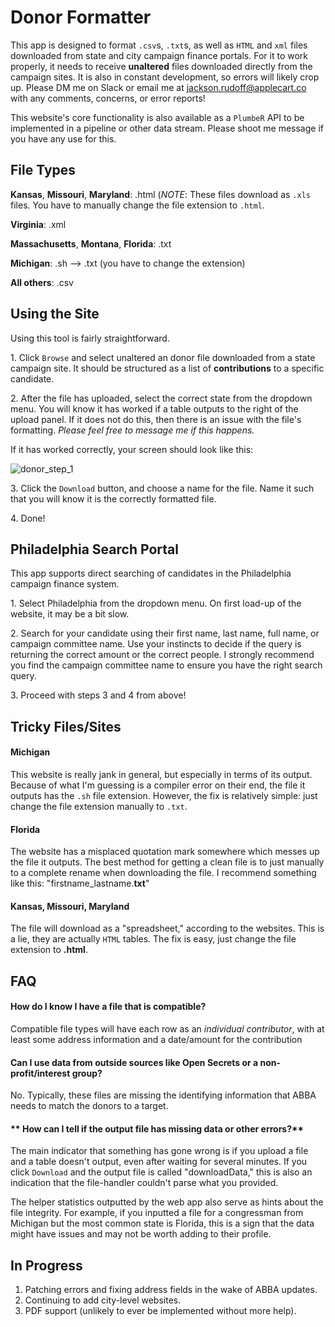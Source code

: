 # Donor Formatter

This app is designed to format `.csv`s, `.txt`s, as well as `HTML` and `xml` files downloaded from state and city campaign finance portals. For it to work properly, it needs to receive **unaltered** files downloaded directly from the campaign sites. It is also in constant development, so errors will likely crop up. Please DM me on Slack or email me at jackson.rudoff@applecart.co with any comments, concerns, or error reports!

This website's core functionality is also available as a `PlumbeR` API to be implemented in a pipeline or other data stream. Please shoot me message if you have any use for this. 

## File Types 

**Kansas**, **Missouri**, **Maryland**: .html (*NOTE*: These files download as `.xls` files. You have to manually change the file extension to `.html`.

**Virginia**: .xml

**Massachusetts**, **Montana**, **Florida**: .txt

**Michigan**: .sh ––> .txt (you have to change the extension)

**All others**: .csv 

## Using the Site

Using this tool is fairly straightforward.

1\. Click ```Browse``` and select unaltered an donor file downloaded from a state campaign site. It should be structured as a list of **contributions** to a specific candidate.

2\. After the file has uploaded, select the correct state from the dropdown menu. You will know it has worked if a table outputs to the right of the upload panel. If it does not do this, then there is an issue with the file's formatting. *Please feel free to message me if this happens.* 

If it has worked correctly, your screen should look like this:
        
   ![donor_step_1](https://user-images.githubusercontent.com/62763243/224132387-ee8d69ca-1512-45c9-852f-1bc8a0b11636.png)

3\. Click the ```Download``` button, and choose a name for the file. Name it such that you will know it is the correctly formatted file.

4\. Done!

## Philadelphia Search Portal

This app supports direct searching of candidates in the Philadelphia campaign finance system. 

1\. Select Philadelphia from the dropdown menu. On first load-up of the website, it may be a bit slow. 

2\. Search for your candidate using their first name, last name, full name, or campaign committee name. Use your instincts to decide if the query is returning the correct amount or the correct people. I strongly recommend you find the campaign committee name to ensure you have the right search query. 

3\. Proceed with steps 3 and 4 from above!

## Tricky Files/Sites

#### Michigan

This website is really jank in general, but especially in terms of its output. Because of what I'm guessing is a compiler error on their end, the file it outputs has the `.sh` file extension. However, the fix is relatively simple: just change the file extension manually to `.txt`. 

#### Florida

The website has a misplaced quotation mark somewhere which messes up the file it outputs. The best method for getting a clean file is to just manually to a complete rename when downloading the file. I recommend something like this: "firstname_lastname.**txt**"

#### Kansas, Missouri, Maryland

The file will download as a "spreadsheet," according to the websites. This is a lie, they are actually `HTML` tables. The fix is easy, just change the file extension to **.html**. 

## FAQ

#### **How do I know I have a file that is compatible?**

Compatible file types will have each row as an *individual contributor*, with at least some address information and a date/amount for the contribution

#### **Can I use data from outside sources like Open Secrets or a non-profit/interest group?**

No. Typically, these files are missing the identifying information that ABBA needs to match the donors to a target.

#### ** How can I tell if the output file has missing data or other errors?**

The main indicator that something has gone wrong is if you upload a file and a table doesn't output, even after waiting for several minutes. If you click `Download` and the output file is called "downloadData," this is also an indication that the file-handler couldn't parse what you provided. 

The helper statistics outputted by the web app also serve as hints about the file integrity. For example, if you inputted a file for a congressman from Michigan but the most common state is Florida, this is a sign that the data might have issues and may not be worth adding to their profile. 


## In Progress

1. Patching errors and fixing address fields in the wake of ABBA updates. 
2. Continuing to add city-level websites. 
3. PDF support (unlikely to ever be implemented without more help). 
